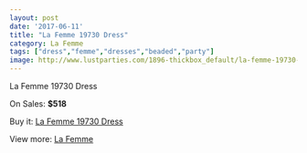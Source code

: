 ```yaml
---
layout: post
date: '2017-06-11'
title: "La Femme 19730 Dress"
category: La Femme
tags: ["dress","femme","dresses","beaded","party"]
image: http://www.lustparties.com/1896-thickbox_default/la-femme-19730-dress.jpg
---
```

La Femme 19730 Dress

On Sales: **$518**
<a href="https://www.lustparties.com/en/la-femme/606-la-femme-19730-dress.html"><amp-img layout="responsive" width="600" height="600" src="//www.lustparties.com/1896-thickbox_default/la-femme-19730-dress.jpg" alt="La Femme 19730 Dress 0" /></a>
<a href="https://www.lustparties.com/en/la-femme/606-la-femme-19730-dress.html"><amp-img layout="responsive" width="600" height="600" src="//www.lustparties.com/1898-thickbox_default/la-femme-19730-dress.jpg" alt="La Femme 19730 Dress 1" /></a>
<a href="https://www.lustparties.com/en/la-femme/606-la-femme-19730-dress.html"><amp-img layout="responsive" width="600" height="600" src="//www.lustparties.com/1897-thickbox_default/la-femme-19730-dress.jpg" alt="La Femme 19730 Dress 2" /></a>

Buy it: [La Femme 19730 Dress](https://www.lustparties.com/en/la-femme/606-la-femme-19730-dress.html "La Femme 19730 Dress")

View more: [La Femme](https://www.lustparties.com/en/4-la-femme "La Femme")